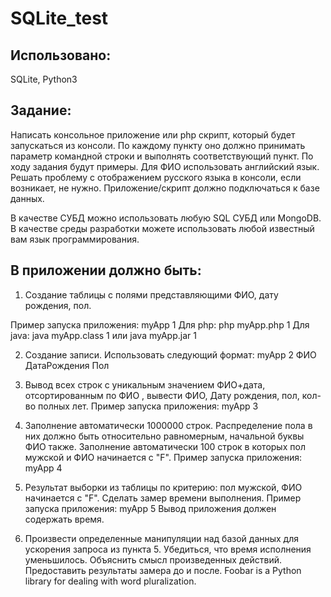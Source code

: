 # SQLite_test
## Использовано:
SQLite, Python3
## Задание:

Написать консольное приложение или php скрипт, который будет запускаться из консоли. 
По каждому пункту оно должно принимать  параметр командной строки и выполнять соответствующий пункт. 
По ходу задания будут примеры. Для ФИО использовать английский язык. Решать проблему с отображением русского языка в консоли, если возникает, не нужно.
Приложение/скрипт должно подключаться к базе данных.
 
В качестве СУБД можно использовать любую SQL СУБД или MongoDB.
В качестве среды разработки можете использовать любой известный вам язык программирования.

## В приложении должно быть:
1. Создание таблицы с полями представляющими ФИО, дату рождения, пол. 

Пример запуска приложения:
myApp 1
Для php:
php myApp.php 1
Для java:
java myApp.class 1
или
java myApp.jar 1 

2. Создание записи. Использовать следующий формат:
myApp 2 ФИО ДатаРождения Пол

3. Вывод всех строк с уникальным значением ФИО+дата, отсортированным по ФИО , вывести ФИО, Дату рождения, пол, кол-во полных лет.
Пример запуска приложения:
myApp 3

4. Заполнение автоматически 1000000 строк. Распределение пола в них должно быть относительно равномерным, начальной буквы ФИО также. Заполнение автоматически  100 строк в которых пол мужской и ФИО начинается с "F".
Пример запуска приложения:
myApp 4

5.  Результат выборки из таблицы по критерию: пол мужской, ФИО  начинается с "F". Сделать замер времени выполнения.
Пример запуска приложения:
myApp 5
Вывод приложения должен содержать время.

6. Произвести определенные манипуляции над базой данных для ускорения запроса из пункта 5. Убедиться, что время исполнения уменьшилось. Объяснить смысл произведенных действий. Предоставить результаты замера до и после.
Foobar is a Python library for dealing with word pluralization.
